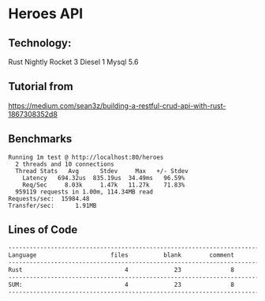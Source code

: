# Heroes API 

## Technology:
Rust Nightly
Rocket 3
Diesel 1
Mysql 5.6

## Tutorial from 
https://medium.com/sean3z/building-a-restful-crud-api-with-rust-1867308352d8

## Benchmarks
``` 
Running 1m test @ http://localhost:80/heroes
  2 threads and 10 connections
  Thread Stats   Avg      Stdev     Max   +/- Stdev
    Latency   694.32us  835.19us  34.49ms   96.59%
    Req/Sec     8.03k     1.47k   11.27k    71.83%
  959119 requests in 1.00m, 114.34MB read
Requests/sec:  15984.48
Transfer/sec:      1.91MB
```

## Lines of Code

```bash
-------------------------------------------------------------------------------
Language                     files          blank        comment           code
-------------------------------------------------------------------------------
Rust                             4             23              8            109
-------------------------------------------------------------------------------
SUM:                             4             23              8            109
-------------------------------------------------------------------------------
```